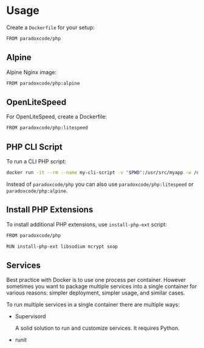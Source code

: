 # Usage

Create a `Dockerfile` for your setup:

```bash
FROM paradoxcode/php
```

## Alpine

Alpine Nginx image:

```bash
FROM paradoxcode/php:alpine
```

## OpenLiteSpeed

For OpenLiteSpeed, create a Dockerfile:

```bash
FROM paradoxcode/php:litespeed
```

## PHP CLI Script

To run a CLI PHP script:

```bash
docker run -it --rm --name my-cli-script -v "$PWD":/usr/src/myapp -w /usr/src/myapp paradoxcode/php php script.php
```

Instead of `paradoxcode/php` you can also use `paradoxcode/php:litespeed` or
`paradoxcode/php:alpine`.

## Install PHP Extensions

To install additional PHP extensions, use `install-php-ext` script:

```bash
FROM paradoxcode/php

RUN install-php-ext libsodium mcrypt soap
```

## Services

Best practice with Docker is to use one process per container. However sometimes
you want to package multiple services into a single container for various reasons:
simpler deployment, simpler usage, and similar cases.

To run multiple services in a single container there are multiple ways:

* Supervisord

  A solid solution to run and customize services. It requires Python.

* runit
